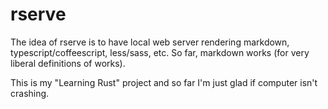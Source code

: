 rserve
======

The idea of rserve is to have local web server rendering markdown, typescript/coffeescript, less/sass, etc. So far, markdown works (for very liberal definitions of works).

This is my "Learning Rust" project and so far I'm just glad if computer isn't crashing.
